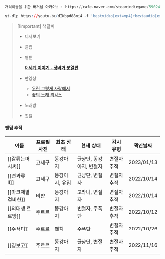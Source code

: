 ```Python
개식이들을 위한 버거님 아카이브 : https://cafe.naver.com/steamindiegame/5902494
```

  

```R
yt-dlp https://youtu.be/dIKbpd88mi4 -f 'bestvideo[ext=mp4]+bestaudio[ext=m4a]/mp4'
```

  

  

> [!important] 책갈피
> 
> - 다시보기
> - 클립
> - 웹툰
>     
>     [**이세계 이야기 - 징버거 분열편**](https://cafe.naver.com/steamindiegame/7237829)
>     
> - 팬영상
>     - [우린 그렇게 사랑해서](https://m.cafe.naver.com/steamindiegame/8155002)
>     - [꽃의 노래 리믹스](https://cafe.naver.com/steamindiegame/8176129)
> - 노래방
> - 할일

  

  

#### 팬덤 추적

|이름|프로필 사진|최초 상태|현재 상태|감시 유형|확인날짜|
|---|---|---|---|---|---|
|[[감튀는마시써]]|고세구|똥강아지|균냥단, 똥강아지, 변절자|변절자 추적|2023/01/13|
|[[견과류II]]|고세구|똥강아지, 유입|균냥단, 변절자|변절자 추적|2022/10/14|
|[[마크제일검비챤]]|비챤|똥강아지|고라니, 변절자|변절자 추적|2022/10/14|
|[[의대생 르르땅]]|주르르|똥강아지|변절자, 주폭단|변절자 추적|2022/10/12|
|[[주서디]]|주르르|팬치|주폭단|변절자 추적|2022/10/26|
|[[징보고]]|주르르|똥강아지|균냥단, 변절자|변절자 추적|2022/11/16|